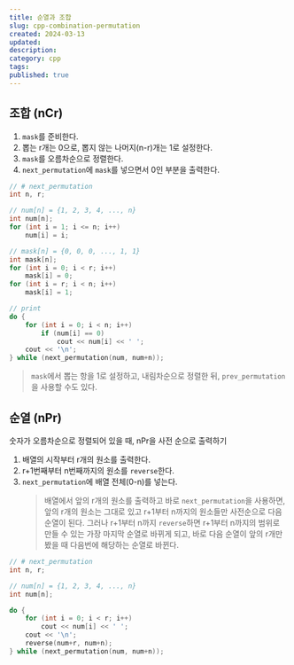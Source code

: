 ```yaml
---
title: 순열과 조합
slug: cpp-combination-permutation
created: 2024-03-13
updated:
description:
category: cpp
tags:
published: true
---
```


## 조합 (nCr)

1. `mask`를 준비한다.
2. 뽑는 r개는 0으로, 뽑지 않는 나머지(n-r)개는 1로 설정한다.
3. `mask`를 오름차순으로 정렬한다.
4. `next_permutation`에 `mask`를 넣으면서 0인 부분을 출력한다.

```cpp
// # next_permutation
int n, r;

// num[n] = {1, 2, 3, 4, ..., n}
int num[n];
for (int i = 1; i <= n; i++)
	num[i] = i;

// mask[n] = {0, 0, 0, ..., 1, 1}
int mask[n];
for (int i = 0; i < r; i++)
	mask[i] = 0;
for (int i = r; i < n; i++)
	mask[i] = 1;

// print
do {
	for (int i = 0; i < n; i++)
		if (num[i] == 0)
			cout << num[i] << ' ';
	cout << '\n';
} while (next_permutation(num, num+n));
```

> `mask`에서 뽑는 항을 1로 설정하고, 내림차순으로 정렬한 뒤, `prev_permutation`을 사용할 수도 있다.

## 순열 (nPr)

숫자가 오름차순으로 정렬되어 있을 때, nPr을 사전 순으로 출력하기

1. 배열의 시작부터 r개의 원소를 출력한다.
2. r+1번째부터 n번째까지의 원소를 `reverse`한다.
3. `next_permutation`에 배열 전체(0-n)를 넣는다.
   > 배열에서 앞의 r개의 원소를 출력하고 바로 `next_permutation`을 사용하면, 앞의 r개의 원소는 그대로 있고 r+1부터 n까지의 원소들만 사전순으로 다음 순열이 된다.
   > 그러나 r+1부터 n까지 `reverse`하면 r+1부터 n까지의 범위로 만들 수 있는 가장 마지막 순열로 바뀌게 되고, 바로 다음 순열이 앞의 r개만 봤을 때 다음번에 해당하는 순열로 바뀐다.

```cpp
// # next_permutation
int n, r;

// num[n] = {1, 2, 3, 4, ..., n}
int num[n];

do {
	for (int i = 0; i < r; i++)
		cout << num[i] << ' ';
	cout << '\n';
	reverse(num+r, num+n);
} while (next_permutation(num, num+n));
```
